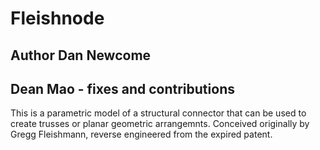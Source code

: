 # Fleishnode

## Author Dan Newcome
## Dean Mao - fixes and contributions

This is a parametric model of a structural connector that can be used to create trusses or planar geometric arrangemnts.
Conceived originally by Gregg Fleishmann, reverse engineered from the expired patent.


